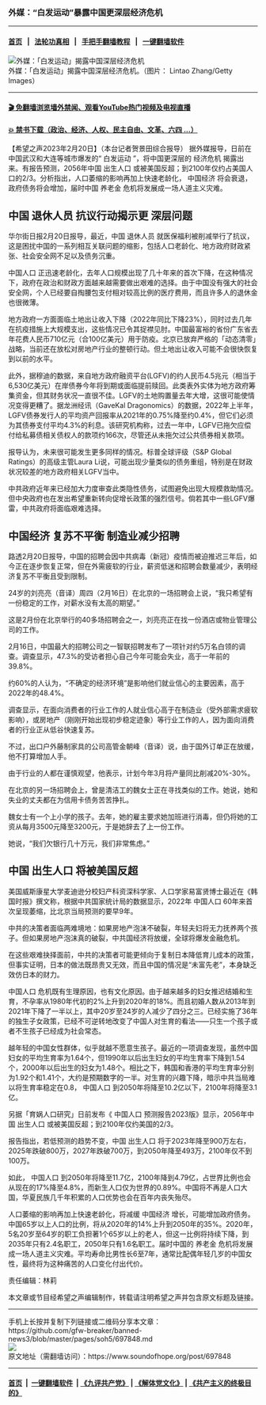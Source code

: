 ### 外媒：“白发运动”暴露中国更深层经济危机
------------------------

#### [首页](https://github.com/gfw-breaker/banned-news3/blob/master/README.md) &nbsp;&nbsp;|&nbsp;&nbsp; [法轮功真相](https://github.com/begood0513/basic/blob/master/README.md)  &nbsp;&nbsp;|&nbsp;&nbsp; [手把手翻墙教程](https://github.com/gfw-breaker/guides/wiki)  &nbsp;&nbsp;|&nbsp;&nbsp; [一键翻墙软件](https://github.com/gfw-breaker/nogfw/blob/master/README.md)  



<div><img alt="外媒：「白发运动」揭露中国深层经济危机" src="https://img.soundofhope.org/2023-02/gettyimages-1227697724-1676924995806.jpg"/>
<br/><figcaption class="caption">
 外媒：「白发运动」揭露中国深层经济危机。（图片： Lintao Zhang/Getty Images）
</figcaption></div><hr/>

#### [ 🎬  免翻墙浏览墙外禁闻、观看YouTube热门视频及电视直播](https://github.com/gfw-breaker/HelloWorld)

#### [ 💥  禁书下载（政治、经济、人权、民主自由、文革、六四 ...）](https://github.com/gfw-breaker/books/blob/master/README.md)

<div><div class="Content__Wrapper sc-1bvya0-0 elmmKw article_body" data-checkusr="" itemprop="articleBody">
 <div id="post_place_1">
 </div>
 <p class="meta-top">
  <span class="meta">
   【希望之声2023年2月20日】（本台记者贺景田综合报导）
  </span>
  据外媒报导，日前在中国武汉和大连等城市爆发的“
  <ok href="/term/839412">
   白发运动
  </ok>
  ”，将中国更深层的
  <ok href="/term/7123">
   经济危机
  </ok>
  揭露出来。有报告预测，2056年中国
  <ok href="/term/475187">
   出生人口
  </ok>
  或被美国反超；到2100年仅约占美国人口的2/3。分析指出，人口萎缩的影响再加上快速老龄化，
  <ok href="/term/2423">
   中国经济
  </ok>
  将会衰退，政府债务将会增加，届时中国
  <ok href="/term/28384">
   养老金
  </ok>
  危机将发展成一场人道主义灾难。
 </p>
 <h2>
  <strong>
   中国
   <ok href="/term/93777">
    退休人员
   </ok>
   抗议行动揭示更
   <ok href="/term/841086">
    深层问题
   </ok>
  </strong>
 </h2>
 <p>
  华尔街日报2月20日报导，最近，中国
  <ok href="/term/93777">
   退休人员
  </ok>
  就医保福利被削减举行了抗议，这是困扰中国的一系列相互关联问题的缩影，包括人口老龄化、地方政府财政紧张、社会安全网不足以及债务沉重。
 </p>
 <p>
  <ok href="/term/13803">
   中国人口
  </ok>
  正迅速老龄化，去年人口规模出现了几十年来的首次下降，在这种情况下，政府在政治和财政方面越来越需要做出艰难的选择。由于中国没有强大的社会安全网，个人已经要自掏腰包支付相对较高比例的医疗费用，而且许多人的退休金也很微薄。
 </p>
 <p>
  地方政府一方面面临土地出让收入下降（2022年同比下降23%），同时过去几年在抗疫措施上大规模支出，这些情况已令其捉襟见肘。中国最富裕的省份广东省去年花费人民币710亿元（合100亿美元）用于防疫。北京已放弃严格的「动态清零」战略，当前还在放松对房地产行业的整顿行动。但土地出让收入可能不会很快恢复到以前的水平。
 </p>
 <p>
  此外，据穆迪的数据，来自地方政府融资平台(LGFV)的约人民币4.5兆元（相当于6,530亿美元）在岸债券今年将到期或面临提前赎回。此类表外实体为地方政府筹集资金，但其财务状况一直很不佳。LGFV的土地购置量去年大增，这很可能使情况变得更糟了。据龙洲经讯（GaveKal Dragonomics）的数据，2022年上半年，LGFV债券发行人的平均资产回报率从2021年的0.75%降至约0.4%，但它们必须为其债券支付平均4.3%的利息。该研究机构称，过去一年中，LGFV已拖欠应偿付给私募债相关债权人的款项约166次，尽管还从未拖欠过公共债券相关款项。
 </p>
 <p>
  报导认为，未来很可能发生更多同样的情况。标普全球评级（S&amp;P Global Ratings）的高级主管Laura Li说，可能出现少量类似的债务重组，特别是在财政状况较差的地方政府相关LGFV当中。
 </p>
 <p>
  中共政府近年来已经加大力度审查此类隐性债务，试图避免出现大规模救助情况。但中央政府也在发出希望重新转向促增长政策的强烈信号。倘若其中一些LGFV爆雷，中共政府将面临艰难选择。
 </p>
 <h2>
  <strong>
   <ok href="/term/2423">
    中国经济
   </ok>
   复苏不平衡 制造业减少招聘
  </strong>
 </h2>
 <p>
  路透2月20日报导，中国的招聘会因中共病毒（新冠）疫情而被迫推迟三年后，如今正在逐步恢复正常，但在外需疲软的行业，薪资低迷和招聘会数量减少，表明经济复苏不平衡且受到限制。
 </p>
 <p>
  24岁的刘亮亮（音译）周四（2月16日）在北京的一场招聘会上说，“我只希望有一份稳定的工作，对薪水没有太高的期望。”
 </p>
 <p>
  这是2月份在北京举行的40多场招聘会之一，刘亮亮正在找一份酒店或物业管理公司的工作。
 </p>
 <p>
  2月16日，中国最大的招聘公司之一智联招聘发布了一项针对约5万名白领的调查。调查显示，47.3%的受访者担心自己今年可能会失业，高于一年前的39.8%。
 </p>
 <p>
  约60%的人认为，“不确定的经济环境”是影响他们就业信心的主要因素，高于2022年的48.4%。
 </p>
 <p>
  调查显示，在面向消费者的行业工作的人就业信心高于在制造业（受外部需求疲软影响），或房地产（刚刚开始出现初步稳定迹象）等行业工作的人，因为面向消费者的行业正从低谷快速复苏。
 </p>
 <p>
  不过，出口户外藤制家具的公司高管金朝峰（音译）说，由于国外订单正在放缓，他不打算增加人手。
 </p>
 <p>
  由于行业的人都在谨慎观望，他表示，计划今年3月将产量同比削减20%-30%。
 </p>
 <p>
  在北京的另一场招聘会上，曾是清洁工的魏女士正在寻找类似的工作。她说，她和失业的丈夫都在为信用卡债务苦苦挣扎。
 </p>
 <p>
  魏女士有一个上小学的孩子。去年，她的雇主要求她加班进行消毒，但仍将她的工资从每月3500元降至3200元，于是她辞去了上一份工作。
 </p>
 <p>
  她说，“我们欠银行几十万元，我们非常焦虑。”
 </p>
 <h2>
  <strong>
   中国
   <ok href="/term/475187">
    出生人口
   </ok>
   将被美国反超
  </strong>
 </h2>
 <p>
  美国威斯康星大学麦迪逊分校妇产科资深科学家、人口学家易富贤博士最近在《韩国时报》撰文称，根据中共国家统计局的数据显示，2022年
  <ok href="/term/13803">
   中国人口
  </ok>
  60年来首次呈现萎缩，比北京当局预测的要早9年。
 </p>
 <p>
  中共的决策者面临两难境地：如果房地产泡沫不破裂，年轻夫妇将无力抚养两个孩子。但如果房地产泡沫真的破裂，中共国经济将放缓，全球将爆发金融危机。
 </p>
 <p>
  在这些艰难抉择面前，中共的决策者可能更倾向于复制日本降低育儿成本的政策，但事实证明，日本的做法既昂贵又无效，而且中国的情况是“未富先老”，本身缺乏效仿日本的财力。
 </p>
 <p>
  <ok href="/term/13803">
   中国人口
  </ok>
  危机既有生理原因，也有文化原因。由于越来越多的妇女推迟结婚和生育，不孕率从1980年代初的2%上升到2020年的18%。而且初婚人数从2013年到2021年下降了一半以上，其中20岁至24岁的人减少了四分之三。已经实施了36年的独生子女政策，已经不可逆转地改变了中国人对生育的看法——只生一个孩子或者不生孩子已经成为社会常态。
 </p>
 <p>
  越年轻的中国女性群体，似乎就越不愿意生孩子。最近的一项调查发现，虽然中国妇女的平均生育率为1.64个，但1990年以后出生妇女的平均生育率下降到1.54个，2000年以后出生的妇女为1.48个。相比之下，韩国和香港的平均生育率分别为1.92个和1.41个，大约是预期数字的一半。对生育的兴趣下降，暗示中共当局难以将生育率稳定在0.8，
  <ok href="/term/13803">
   中国人口
  </ok>
  到2050年将降至10.2亿以下，2100年将降至3.1亿。
 </p>
 <p>
  另据「育娲人口研究」日前发布《
  <ok href="/term/13803">
   中国人口
  </ok>
  预测报告2023版》显示，2056年中国
  <ok href="/term/475187">
   出生人口
  </ok>
  或被美国反超；到2100年仅约美国的2/3。
 </p>
 <p>
  报告指出，若低预测的趋势不变，中国
  <ok href="/term/475187">
   出生人口
  </ok>
  将于2023年降至900万左右，2025年跌破800万，2027年跌破700万，到2050年降至493万，2100年仅不到100万。
 </p>
 <p>
  如此，
  <ok href="/term/13803">
   中国人口
  </ok>
  到2050年将降至11.7亿，2100年降到4.79亿，占世界比例也会从现在的17%降至4.8%，而新生人口仅为世界的0.89%。中国将不再是人口大国，华夏民族几千年积累的人口优势也会在百年内丧失殆尽。
 </p>
 <p>
  人口萎缩的影响再加上快速老龄化，将减缓
  <ok href="/term/2423">
   中国经济
  </ok>
  增长，可能增加政府债务。中国65岁以上人口的比例，将从2020年的14%上升到2050年的35%。2020年，5名20岁至64岁的职工负担著1个65岁以上的老人，但这一比例将持续下降，到2035年只有2.4名职工，2050年只有1.6名职工。届时中国的
  <ok href="/term/28384">
   养老金
  </ok>
  危机将发展成一场人道主义灾难。平均寿命比男性长6至7年，通常比配偶年轻几岁的中国女性，最终将为这种痛苦的人口变化付出代价。
 </p>
 <p class="meta-btm">
  责任编辑：林莉
 </p>
 <p class="meta-btm">
  本文章或节目经希望之声编辑制作，转载请注明希望之声并包含原文标题及链接。
 </p>
</div>
</div>
<hr/>
手机上长按并复制下列链接或二维码分享本文章：<br/>
https://github.com/gfw-breaker/banned-news3/blob/master/pages/soh5/697848.md <br/>
<a href='https://github.com/gfw-breaker/banned-news3/blob/master/pages/soh5/697848.md'><img src='https://github.com/gfw-breaker/banned-news3/blob/master/pages/soh5/697848.md.png'/></a> <br/>
原文地址（需翻墙访问）：https://www.soundofhope.org/post/697848


------------------------
#### [首页](https://github.com/gfw-breaker/banned-news3/blob/master/README.md) &nbsp;|&nbsp; [一键翻墙软件](https://github.com/gfw-breaker/nogfw/blob/master/README.md) &nbsp;| [《九评共产党》](https://github.com/gfw-breaker/9ping.md/blob/master/README.md#九评之一评共产党是什么) | [《解体党文化》](https://github.com/gfw-breaker/jtdwh.md/blob/master/README.md) | [《共产主义的终极目的》](https://github.com/gfw-breaker/gczydzjmd.md/blob/master/README.md)


<img src='http://gfw-breaker.win/banned-news3/pages/soh5/697848.md' width='0px' height='0px'/>